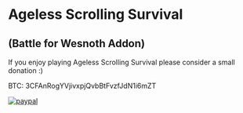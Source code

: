 # Ageless Scrolling Survival
## (Battle for Wesnoth Addon)

If you enjoy playing Ageless Scrolling Survival please consider a small donation :)

BTC: 3CFAnRogYVjivxpjQvbBtFvzfJdN1i6mZT

[![paypal](https://www.paypalobjects.com/en_US/i/btn/btn_donateCC_LG.gif)](https://www.paypal.com/cgi-bin/webscr?cmd=_s-xclick&hosted_button_id=PRF3FUECUC9ZL)
